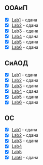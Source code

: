 ## ООАиП  

- [x] [Lab1](https://github.com/unshame/VSRepos/tree/master/OOP/Lab1-Classes) - сдана   
- [x] [Lab2](https://github.com/unshame/VSRepos/tree/master/OOP/Lab2-Inheretance) - сдана  
- [x] [Lab3](https://github.com/unshame/VSRepos/tree/master/OOP/Lab3-Factories) - сдана    
- [x] [Lab4](https://github.com/unshame/VSRepos/tree/master/OOP/Lab4-STLContainers) - сдана   
- [x] [Lab5](https://github.com/unshame/VSRepos/tree/master/OOP/Lab5-CSharp) - сдана   
- [x] [Lab6](https://github.com/unshame/VSRepos/tree/master/OOP/Lab6-GUI) - сдана   

## СиАОД  

- [x] [Lab1](https://github.com/unshame/VSRepos/tree/master/DATA/Lab1-Lists) - сдана  
- [x] [Lab2](https://github.com/unshame/VSRepos/tree/master/DATA/Lab2-BinaryTrees) - сдана  
- [x] [Lab3](https://github.com/unshame/VSRepos/tree/master/DATA/Lab3-Sorting) - сдана  
- [x] [Lab4](https://github.com/unshame/VSRepos/tree/master/DATA/Lab4-Hashing) - сдана      
- [x] [Lab5](https://github.com/unshame/VSRepos/tree/master/DATA/Lab5-Combinatorics) - сдана      
- [x] [Lab6](https://github.com/unshame/VSRepos/tree/master/DATA/Lab6-Heuristics) - сдана      

## ОС  

- [x] [Lab1](https://github.com/unshame/VSRepos/tree/master/OS/Lab1-Spy++) - сдана  
- [x] [Lab2](https://github.com/unshame/VSRepos/tree/master/OS/Lab2-BatchFiles) - сдана     
- [x] [Lab3](https://github.com/unshame/VSRepos/tree/master/OS/Lab3-Bash) - сдана     
- [x] [Lab4](https://github.com/unshame/VSRepos/tree/master/OS/Lab4-Threads1)    
- [x] [Lab5](https://github.com/unshame/VSRepos/tree/master/OS/Lab5-Threads2)    
- [x] [Lab6](https://github.com/unshame/VSRepos/tree/master/OS/Lab6-SystemMonitoring) - сдана     
